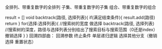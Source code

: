 全排列、带重复数字的全排列
子集、带重复数字的子集
组合、带重复数字的组合

result = []
void backtrack(路径, 选择列表){
    if(满足结束条件){
        result.add(路径)
        return
    }
    for(选择:选择列表){               //搜索树的宽度
        做选择
        backtrack(路径, 选择列表)     //搜索树的深度，路径与选择列表分别给出了搜索目标与搜索范围（0还是index）
        撤销选择
    }
}
回溯四部曲：
回溯参数
终止条件
单层递归逻辑
选择其他分支（撤销选择 重置状态）  
